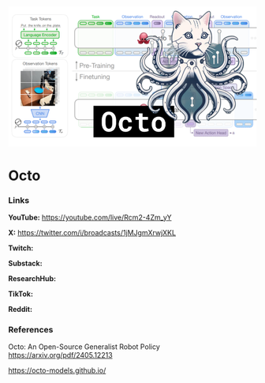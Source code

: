 ![thumbnail](thumbnail.png)

# Octo

### Links

**YouTube:** https://youtube.com/live/Rcm2-4Zm_yY

**X:** https://twitter.com/i/broadcasts/1jMJgmXrwjXKL

**Twitch:**

**Substack:**

**ResearchHub:**

**TikTok:**

**Reddit:**

### References

Octo: An Open-Source Generalist Robot Policy
https://arxiv.org/pdf/2405.12213

https://octo-models.github.io/